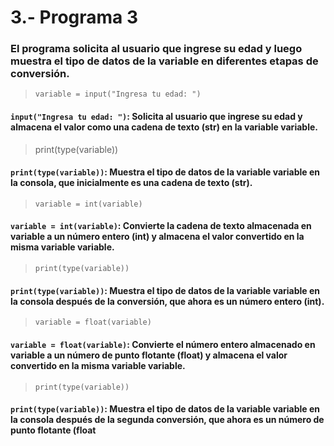 # 3.- Programa 3
### El programa solicita al usuario que ingrese su edad y luego muestra el tipo de datos de la variable en diferentes etapas de conversión.
> ```variable = input("Ingresa tu edad: ")```

#### ```input("Ingresa tu edad: ")```: Solicita al usuario que ingrese su edad y almacena el valor como una cadena de texto (str) en la variable variable.
> print(type(variable))

#### ```print(type(variable))```: Muestra el tipo de datos de la variable variable en la consola, que inicialmente es una cadena de texto (str).
> ```variable = int(variable)```

#### ```variable = int(variable)```: Convierte la cadena de texto almacenada en variable a un número entero (int) y almacena el valor convertido en la misma variable variable.
> ```print(type(variable))```

#### ```print(type(variable))```: Muestra el tipo de datos de la variable variable en la consola después de la conversión, que ahora es un número entero (int).
> ```variable = float(variable)```

#### ```variable = float(variable)```: Convierte el número entero almacenado en variable a un número de punto flotante (float) y almacena el valor convertido en la misma variable variable.
> ```print(type(variable))```

#### ```print(type(variable))```: Muestra el tipo de datos de la variable variable en la consola después de la segunda conversión, que ahora es un número de punto flotante (float
